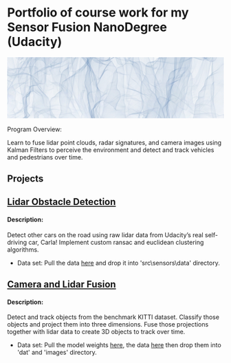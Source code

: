 # Portfolio of course work for my Sensor Fusion NanoDegree (Udacity)
[![alt text](https://github.com/thienan092/Sensor-Fusion-ND/blob/main/media/big-decor-image.jpg)](https://www.udacity.com/course/sensor-fusion-engineer-nanodegree--nd313)

Program Overview:

Learn to fuse lidar point clouds, radar signatures, and camera images using Kalman Filters to perceive the environment and detect and track vehicles and pedestrians over time. 

## Projects

[<h2>Lidar Obstacle Detection</h2>](https://github.com/thienan092/Sensor-Fusion-ND/tree/main/Lidar%20Obstacle%20Detection)

<h4>Description: </h4>
<p>
Detect other cars on the road using raw lidar data from Udacity’s real self-driving car, Carla! Implement custom ransac and euclidean clustering algorithms.

* Data set: Pull the data [here](https://github.com/udacity/SFND_Lidar_Obstacle_Detection/tree/master/src/sensors/data) and drop it into 'src\sensors\data' directory. 
</p>


[<h2>Camera and Lidar Fusion</h2>](https://github.com/thienan092/Sensor-Fusion-ND/tree/main/Camera%20and%20Lidar%20Fusion)

<h4>Description: </h4>
<p>
Detect and track objects from the benchmark KITTI dataset. Classify those objects and project them into three dimensions. Fuse those projections together with lidar data to create 3D objects to track over time. 

* Data set: Pull the model weights [here](https://github.com/udacity/SFND_3D_Object_Tracking/tree/master/dat), the data [here](https://github.com/udacity/SFND_3D_Object_Tracking/tree/master/images) then drop them into 'dat' and 'images' directory. 
</p>
